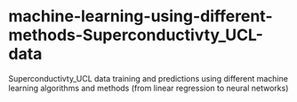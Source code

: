 # machine-learning-using-different-methods-Superconductivty_UCL-data
Superconductivty_UCL data training and predictions using different machine learning algorithms and methods (from linear regression to neural networks)
